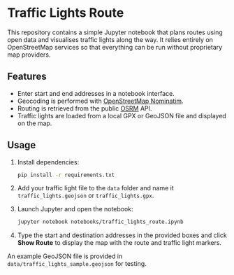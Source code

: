 # Traffic Lights Route

This repository contains a simple Jupyter notebook that plans routes using open data and visualises traffic lights along the way. It relies entirely on OpenStreetMap services so that everything can be run without proprietary map providers.

## Features

- Enter start and end addresses in a notebook interface.
- Geocoding is performed with [OpenStreetMap Nominatim](https://nominatim.openstreetmap.org/).
- Routing is retrieved from the public [OSRM](http://project-osrm.org/) API.
- Traffic lights are loaded from a local GPX or GeoJSON file and displayed on the map.

## Usage

1. Install dependencies:

   ```bash
   pip install -r requirements.txt
   ```

2. Add your traffic light file to the `data` folder and name it `traffic_lights.geojson` or `traffic_lights.gpx`.

3. Launch Jupyter and open the notebook:

   ```bash
   jupyter notebook notebooks/traffic_lights_route.ipynb
   ```

4. Type the start and destination addresses in the provided boxes and click **Show Route** to display the map with the route and traffic light markers.

An example GeoJSON file is provided in `data/traffic_lights_sample.geojson` for testing.
